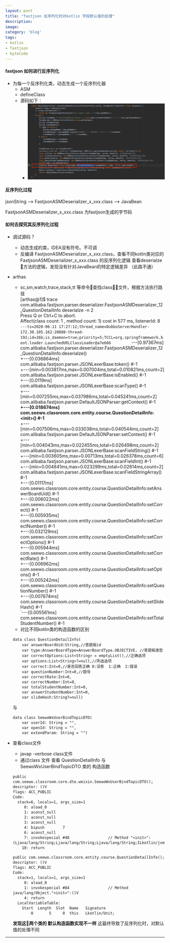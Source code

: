 ```yaml
---
layout: post
title: "fastjson 反序列化时对kotlin 字段默认值的处理"
description: 
image: 
category: 'blog'
tags:
- kotlin
- fastjson
- byteCode
---
```


#### fastjson 如何进行反序列化
- 为每一个反序列化类，动态生成一个反序列化器
    - ASM
    - defineClass
    - 源码如下：
        - ![](../assets/img/dynamic-class.png)

#### 反序列化过程
jsonString ——> FastjsonASMDeserializer_x_xxx.class ——> JavaBean

FastjsonASMDeserializer_x_xxx.class 为fastjson生成的字节码

#### 如何去探究其反序列化过程
- 调试源码？
    - 动态生成的类，IDEA没有符号。不可调  
    - 反编译 FastjsonASMDeserializer_x_xxx.class，查看不同kotlin类对应的 FastjsonASMDeserializer_x_xxx.class 的反序列化逻辑 
    查看deserialze 方法的逻辑，发现没有针对JavaBean的特定逻辑差异 （此路不通）
- arthas
    - sc,sm,watch,trace,stack,tt  等命令查找class文件，根据方法执行路径  
    [arthas@1]$ trace com.alibaba.fastjson.parser.deserializer.FastjsonASMDeserializer_12_QuestionDetailInfo deserialze -n 2  
Press Q or Ctrl+C to abort.  
Affect(class count: 1 , method count: 1) cost in 577 ms, listenerId: 8  
`---ts=2020-06-11 17:27:12;thread_name=DubboServerHandler-172.30.105.162:20880-thread-192;id=16b;is_daemon=true;priority=5;TCCL=org.springframework.boot.loader.LaunchedURLClassLoader@a7e666        
    `---[0.97367ms] com.alibaba.fastjson.parser.deserializer.FastjsonASMDeserializer_12_QuestionDetailInfo:deserialze()    
        +---[0.036864ms] com.alibaba.fastjson.parser.JSONLexerBase:token() #-1  
        +---[min=0.003817ms,max=0.007004ms,total=0.010821ms,count=2] com.alibaba.fastjson.parser.JSONLexerBase:isEnabled() #-1  
        +---[0.0119ms] com.alibaba.fastjson.parser.JSONLexerBase:scanType() #-1  
        +---[min=0.007255ms,max=0.037986ms,total=0.045241ms,count=2] com.alibaba.fastjson.parser.DefaultJSONParser:getContext() #-1  
        **+---[0.018674ms] com.seewo.classroom.core.entity.course.QuestionDetailInfo:\<init\>() #-1**    
        +---[min=0.007506ms,max=0.033038ms,total=0.040544ms,count=2] com.alibaba.fastjson.parser.DefaultJSONParser:setContext() #-1  
        +---[min=0.004043ms,max=0.022455ms,total=0.026498ms,count=2] com.alibaba.fastjson.parser.JSONLexerBase:scanFieldString() #-1  
        +---[min=0.003605ms,max=0.00713ms,total=0.026378ms,count=6] com.alibaba.fastjson.parser.JSONLexerBase:scanFieldInt() #-1  
        +---[min=0.004841ms,max=0.023299ms,total=0.02814ms,count=2] com.alibaba.fastjson.parser.JSONLexerBase:scanFieldStringArray() #-1  
        +---[0.01117ms] com.seewo.classroom.core.entity.course.QuestionDetailInfo:setAnswerBoardUid() #-1  
        +---[0.006022ms] com.seewo.classroom.core.entity.course.QuestionDetailInfo:setCorrect() #-1  
        +---[0.005935ms] com.seewo.classroom.core.entity.course.QuestionDetailInfo:setCorrectNumber() #-1  
        +---[0.032129ms] com.seewo.classroom.core.entity.course.QuestionDetailInfo:setCorrectOptions() #-1  
        +---[0.005944ms] com.seewo.classroom.core.entity.course.QuestionDetailInfo:setCorrectRate() #-1  
        +---[0.006962ms] com.seewo.classroom.core.entity.course.QuestionDetailInfo:setOptions() #-1  
        +---[0.005242ms] com.seewo.classroom.core.entity.course.QuestionDetailInfo:setQuestionNumber() #-1  
        +---[0.007674ms] com.seewo.classroom.core.entity.course.QuestionDetailInfo:setSlideHash() #-1  
        `---[0.005561ms] com.seewo.classroom.core.entity.course.QuestionDetailInfo:setTotalStudentNumber() #-1   
    - 对比不同kotlin类的构造函数的区别
    ```
    data class QuestionDetailInfo(
        var answerBoardUid:String,//答题板id
        var type:AnswerBoardType=AnswerBoardType.OBJECTIVE, //答题板类型
        var correctOptions:List<String> = emptyList(),//正确选项
        var options:List<String>?=null,//所选选项
        var correct:Int=0,//是否回答正确 0:没答  1:正确  2:错误
        var questionNumber:Int=0,//题号
        var correctRate:Int=0,
        var correctNumber:Int=0,
        var totalStudentNumber:Int=0,
        var answerStudentNumber:Int=0,
        var slideHash:String?=null) 
    ```    
    与
    ```
    data class SeewoWxUserBindTopicDTO(
        var userId: String = "",
        var openId: String = "",
        var extendParam: String = "")
    ```


- 查看class文件
    - javap -verbose class文件
    - 通过class 文件 查看 QuestionDetailInfo 与 SeewoWxUserBindTopicDTO 类的 构造函数  

    ```
    public com.seewo.classroom.core.dto.weixin.SeewoWxUserBindTopicDTO();
    descriptor: ()V
    flags: ACC_PUBLIC
    Code:
      stack=6, locals=1, args_size=1
         0: aload_0
         1: aconst_null
         2: aconst_null
         3: aconst_null
         4: bipush        7
         6: aconst_null
         7: invokespecial #48                 // Method "<init>":(Ljava/lang/String;Ljava/lang/String;Ljava/lang/String;ILkotlin/jvm/internal/DefaultConstructorMarker;)V
        10: return

    ``` 
    

    ```   
    public com.seewo.classroom.core.entity.course.QuestionDetailInfo();
    descriptor: ()V
    flags: ACC_PUBLIC
    Code:
      stack=1, locals=1, args_size=1
         0: aload_0
         1: invokespecial #84                 // Method java/lang/Object."<init>":()V
         4: return
      LocalVariableTable:
        Start  Length  Slot  Name   Signature
            0       5     0  this   Lkotlin/Unit;
    ```  

    **发现这两个类的 默认构造函数实现不一样** 这最终导致了反序列化时，对默认值的处理不同
    



-----
